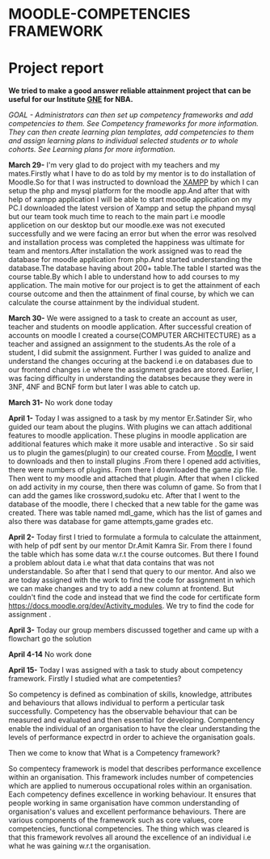 # MOODLE-COMPETENCIES FRAMEWORK
# Project report
**We tried to make a good answer reliable attainment project that can be useful for our Institute [GNE](https://gndec.ac.in) for NBA.**

*GOAL - *Administrators can then set up competency frameworks and add competencies to them. See Competency frameworks for more information.
They can then create learning plan templates, add competencies to them and assign learning plans to individual selected students or to whole cohorts. See Learning plans for more information.**

**March 29-** I'm very glad to do project with my teachers and my mates.Firstly what I have to do as told by my mentor is to do installation of Moodle.So for that I was instructed to download the [XAMPP](https://www.apachefriends.org/download.html) by which I can setup the php and mysql platform for the moodle app.And after that with help of xampp application I will be able to start moodle application on my PC.I downloaded the latest version of Xampp and setup the phpand mysql but our team took much time to reach to the main part i.e moodle applicetion on our desktop but our moodle.exe was not executed successfully and we were facing an error but when the error was resolved and installation process was completed the happiness was ultimate for team and mentors.After installation the work assigned was to read the database for moodle application from php.And started understanding the database.The database having about 200+ table.The table I started was the course table.By which I able to understand how to add courses to my application. The main motive for our project is to get the attainment of each course outcome and then the attainment of final course, by which we can calculate the course attainment by the individual student.

**March 30-** We were assigned to a task to create an account as user, teacher and students on moodle application. After successful creation of accounts on moodle I created a course(COMPUTER ARCHITECTURE) as a teacher and assigned an assignment to the students.As the role of a student, I did submit the assignment. Further I was guided to analize and understand the changes occuring at the backend i.e on databases due to our frontend changes i.e where the assignment grades are stored. Earlier, I was facing difficulty in understanding the databses because they were in 3NF, 4NF and BCNF form but later I was able to catch up.  

**March 31-** No work done today

**April 1-** Today I was assigned to a task by my mentor Er.Satinder Sir, who guided our team about the plugins. With plugins we can attach additional features to moodle application. These plugins in moodle application are additional features which make it more usable and interactive . So sir said us to plugin the games(plugin) to our created course. From [Moodle](http://moodle.org), I went to downloads and then to install plugins .From there I opened add activities, there were numbers of plugins. From there I downloaded the game zip file. Then went to my moodle and attached that plugin. After that when I clicked on add activity in my course, then there was column of game. So from that I can add the games like crossword,sudoku etc. After that I went to the database of the moodle, there I checked that a new table for the game was created. There was table named mdl_game, which has the list of games and also there was database for game attempts,game grades etc.

**April 2-** Today first I tried to formulate a formula to calculate the attainment, with help of pdf sent by our mentor Dr.Amit Kamra Sir. From there I found the table which has some data w.r.t the course outcomes. But there I found a problem ablout data i.e what that data contains that was not understandable. So after that I send that query to our mentor. And also we are today assigned with the work to find the code for assignment in which we can make changes and try to add a new column at frontend. But couldn't find the code and instead that we find the code for certificate form https://docs.moodle.org/dev/Activity_modules. We try to find the code for assignment .

**April 3-** Today our group members discussed together and came up with a flowchart go the solution

**April 4-14** No work done

**April 15-** Today I was assigned with a task to study about competency framework.
Firstly I studied what are competenties?

So competency is defined as combination of skills, knowledge, attributes and behaviours that allows individual to perform a perticular task successfully. Competency has the observable behaviour that can be measured and evaluated and then essential for developing. Compentency enable the individual of an organisation to have the clear understanding the levels of performance expectrd in order to achieve the organisation goals.

Then we come to know that What is a Competency framework?

So compentecy framework is model that describes performance excellence within an organisation. This framework includes number of competencies which are applied to numerous occupational roles within an organisation. Each competency defines excellence in working behaviour. It ensures that people working in same organisation have common understanding of organisation's values and excellent performance behaviours. There are various components of the framework such as core values, core competencies, functional competencies. The thing which was cleared is that this framework revolves all around the excellence of an individual i.e what he was gaining w.r.t the organisation.
